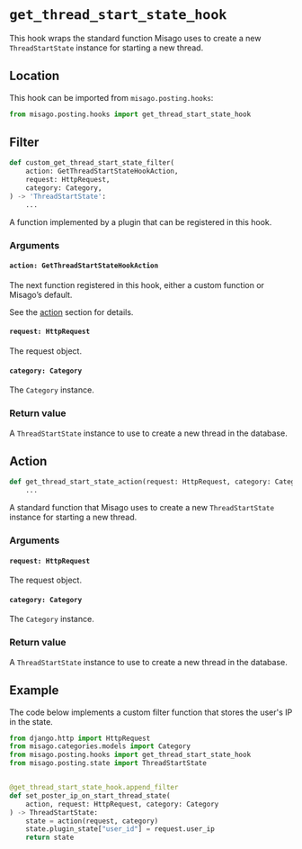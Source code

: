 # `get_thread_start_state_hook`

This hook wraps the standard function Misago uses to create a new `ThreadStartState` instance for starting a new thread.


## Location

This hook can be imported from `misago.posting.hooks`:

```python
from misago.posting.hooks import get_thread_start_state_hook
```


## Filter

```python
def custom_get_thread_start_state_filter(
    action: GetThreadStartStateHookAction,
    request: HttpRequest,
    category: Category,
) -> 'ThreadStartState':
    ...
```

A function implemented by a plugin that can be registered in this hook.


### Arguments

#### `action: GetThreadStartStateHookAction`

The next function registered in this hook, either a custom function or Misago’s default.

See the [action](#action) section for details.


#### `request: HttpRequest`

The request object.


#### `category: Category`

The `Category` instance.


### Return value

A `ThreadStartState` instance to use to create a new thread in the database.


## Action

```python
def get_thread_start_state_action(request: HttpRequest, category: Category) -> 'ThreadStartState':
    ...
```

A standard function that Misago uses to create a new `ThreadStartState` instance for starting a new thread.


### Arguments

#### `request: HttpRequest`

The request object.


#### `category: Category`

The `Category` instance.


### Return value

A `ThreadStartState` instance to use to create a new thread in the database.


## Example

The code below implements a custom filter function that stores the user's IP in the state.

```python
from django.http import HttpRequest
from misago.categories.models import Category
from misago.posting.hooks import get_thread_start_state_hook
from misago.posting.state import ThreadStartState


@get_thread_start_state_hook.append_filter
def set_poster_ip_on_start_thread_state(
    action, request: HttpRequest, category: Category
) -> ThreadStartState:
    state = action(request, category)
    state.plugin_state["user_id"] = request.user_ip
    return state
```